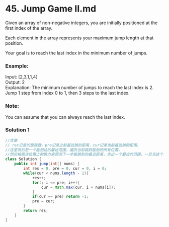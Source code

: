 # 45. Jump Game II.md
Given an array of non-negative integers, you are initially positioned at the first index of the array.

Each element in the array represents your maximum jump length at that position.

Your goal is to reach the last index in the minimum number of jumps.

### Example:

Input: [2,3,1,1,4]   
Output: 2   
Explanation: The minimum number of jumps to reach the last index is 2.   
    Jump 1 step from index 0 to 1, then 3 steps to the last index.  
    
### Note:

You can assume that you can always reach the last index.

### Solution 1
```java
//贪婪
// res记录的是跳数，pre记录之前最远跳的距离，cur记录当前最远跳的距离。
//这里贪的是一个能到达的最远范围，遍历当前跳跃能到的所有位置，
//然后根据该位置上的跳力来预测下一步能跳到的最远距离，贪出一个最远的范围，一旦当这个范围到达末尾时，当前所用的步数一定是最小步数。
class Solution {
    public int jump(int[] nums) {
        int res = 0, pre = 0, cur = 0, i = 0;
        while(cur < nums.length - 1){
            res++;
            for(; i <= pre; i++){
                cur = Math.max(cur, i + nums[i]);
            }
            if(cur == pre) return -1;
            pre = cur;
        }
        return res;
    }
}
